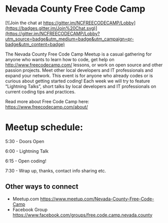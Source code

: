 # Nevada County Free Code Camp

[![Join the chat at https://gitter.im/NCFREECODECAMP/Lobby](https://badges.gitter.im/Join%20Chat.svg)](https://gitter.im/NCFREECODECAMP/Lobby?utm_source=badge&utm_medium=badge&utm_campaign=pr-badge&utm_content=badge)

The Nevada County Free Code Camp Meetup is a casual gathering for anyone who wants to learn how to code, get help on http://www.freecodecamp.com/ lessons, or work on open source and other passion projects. Meet other local developers and IT professionals and expand your network. This event is for anyone who already codes or is curious about getting started coding! Each week we will try to feature “Lightning Talks”, short talks by local developers and IT professionals on current coding tips and practices.

Read more about Free Code Camp here: https://www.freecodecamp.com/about/

# Meetup schedule:

5:30 - Doors Open

6:00 - Lightning Talk

6:15 - Open coding!

7:30 - Wrap up, thanks, contact info sharing etc.

## Other ways to connect
- Meetup.com https://www.meetup.com/Nevada-County-Free-Code-Camp 
- Facebook Group https://www.facebook.com/groups/free.code.camp.nevada.county
